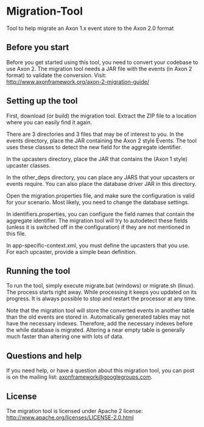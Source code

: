 Migration-Tool
==============

Tool to help migrate an Axon 1.x event store to the Axon 2.0 format

Before you start
----------------

Before you get started using this tool, you need to convert your codebase to use Axon 2. The migration tool needs a
JAR file with the events (in Axon 2 format) to validate the conversion.
Visit: http://www.axonframework.org/axon-2-migration-guide/

Setting up the tool
-------------------

First, download (or build) the migration tool. Extract the ZIP file to a location where you can easily find it again.

There are 3 directories and 3 files that may be of interest to you.
In the events directory, place the JAR containing the Axon 2 style Events. The tool uses these classes to detect the new field for the aggregate identifier.

In the upcasters directory, place the JAR that contains the (Axon 1 style) upcaster classes.

In the other_deps directory, you can place any JARS that your upcasters or events require. You can also place the database driver JAR in this directory.

Open the migration.properties file, and make sure the configuration is valid for your scenario. Most likely, you need to change the database settings.

In identifiers.properties, you can configure the field names that contain the aggregate identifier. The migration tool will try to autodetect these fields (unless it is switched off in the configuration) if they are not mentioned in this file.

In app-specific-context.xml, you must define the upcasters that you use. For each upcaster, provide a simple bean definition.

Running the tool
----------------

To run the tool, simply execute migrate.bat (windows) or migrate.sh (linux). The process starts right away.
While processing it keeps you updated on its progress. It is always possible to stop and restart the processor at any time.

Note that the migration tool will store the converted events in another table than the old events are stored in. Automatically generated tables may not have the necessary indexes. Therefore, add the necessary indexes before the while database is migrated. Altering a near empty table is generally much faster than altering one with lots of data.

Questions and help
------------------
If you need help, or have a question about this migration tool, you can post is on the mailing list: axonframework@googlegroups.com.

License
-------
The migration tool is licensed under Apache 2 license:
http://www.apache.org/licenses/LICENSE-2.0.html